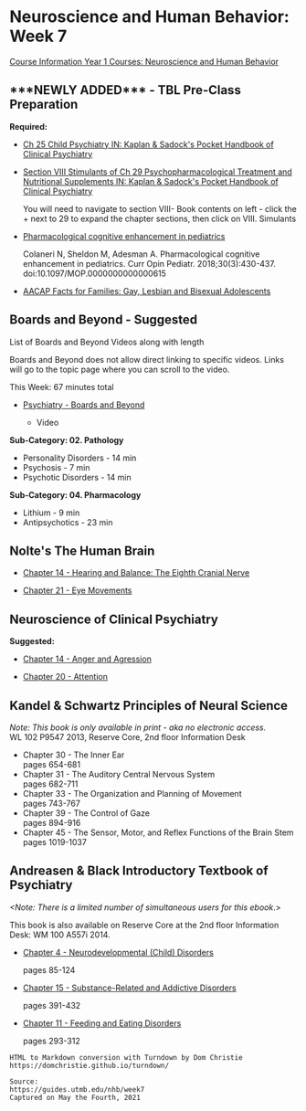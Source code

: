 # Neuroscience and Human Behavior: Week 7

[Course Information Year 1 Courses: Neuroscience and Human Behavior](/usmle/nhb/course-information.html)

## \*\*\*NEWLY ADDED\*\*\* - TBL Pre-Class Preparation

**Required:**

*   [Ch 25 Child Psychiatry IN: Kaplan & Sadock's Pocket Handbook of Clinical Psychiatry](http://libux.utmb.edu/login?url=http://ovidsp.ovid.com.libux.utmb.edu/ovidweb.cgi?T=JS&CSC=Y&NEWS=N&PAGE=booktext&D=books2&AN=02050025/6th_Edition/2&XPATH=/OVIDBOOK%5b1%5d/TXTBKBD%5b1%5d/CHAPTER%5b25%5d)
    
*   [Section VIII Stimulants of Ch 29 Psychopharmacological Treatment and Nutritional Supplements IN: Kaplan & Sadock's Pocket Handbook of Clinical Psychiatry](http://libux.utmb.edu/login?url=http://ovidsp.ovid.com.libux.utmb.edu/ovidweb.cgi?T=JS&CSC=Y&NEWS=N&PAGE=booktext&D=books&AN=02050025/6th_Edition/2&XPATH=/OVIDBOOK%5b1%5d/TXTBKBD%5b1%5d/CHAPTER%5b29%5d)
    
    You will need to navigate to section VIII- Book contents on left - click the + next to 29 to expand the chapter sections, then click on VIII. Simulants
    
*   [Pharmacological cognitive enhancement in pediatrics](http://libux.utmb.edu/login?url=http://ovidsp.ovid.com/ovidweb.cgi?T=JS&CSC=Y&NEWS=N&PAGE=fulltext&D=ovft&AN=00008480-201806000-00020&PDF=y)
    
    Colaneri N, Sheldon M, Adesman A. Pharmacological cognitive enhancement in pediatrics. Curr Opin Pediatr. 2018;30(3):430-437. doi:10.1097/MOP.0000000000000615
    
*   [AACAP Facts for Families: Gay, Lesbian and Bisexual Adolescents](https://www.aacap.org/AACAP/Families_and_Youth/Facts_for_Families/FFF-Guide/Gay-Lesbian-and-Bisexual-Adolescents-063.aspx)
    

## Boards and Beyond - Suggested

List of Boards and Beyond Videos along with length

Boards and Beyond does not allow direct linking to specific videos. Links will go to the topic page where you can scroll to the video.

This Week: 67 minutes total

*   [Psychiatry - Boards and Beyond](https://boardsbeyond.com/category/step-1/psychiatry1)
    
    *   Video
    

**Sub-Category: 02. Pathology**

*   Personality Disorders - 14 min
*   Psychosis - 7 min
*   Psychotic Disorders - 14 min

**Sub-Category: 04. Pharmacology**

*   Lithium - 9 min
*   Antipsychotics - 23 min

## Nolte's The Human Brain

*   [Chapter 14 - Hearing and Balance: The Eighth Cranial Nerve](http://libux.utmb.edu/login?url=https://www.clinicalkey.com/#!/content/book/3-s2.0-B978032365398500014X)
    
*   [Chapter 21 - Eye Movements](http://libux.utmb.edu/login?url=https://www.clinicalkey.com/#!/content/book/3-s2.0-B9780323653985000217)
    

## Neuroscience of Clinical Psychiatry

**Suggested:**

*   [Chapter 14 - Anger and Agression](http://libux.utmb.edu/login?url=http://ovidsp.ovid.com/ovidweb.cgi?T=JS&CSC=Y&NEWS=N&PAGE=booktext&D=books2&AN=02070816/3rd_Edition/2&XPATH=/OVIDBOOK%5b1%5d/TXTBKBD%5b1%5d/DIVISIONA%5b3%5d/CHAPTER%5b4%5d)
    
*   [Chapter 20 - Attention](http://libux.utmb.edu/login?url=http://ovidsp.ovid.com/ovidweb.cgi?T=JS&CSC=Y&NEWS=N&PAGE=booktext&D=books2&AN=02070816/3rd_Edition/2&XPATH=/OVIDBOOK%5b1%5d/TXTBKBD%5b1%5d/DIVISIONA%5b3%5d/CHAPTER%5b10%5d)
    

## Kandel & Schwartz Principles of Neural Science

_Note:_ _This book is only available in print - aka no electronic access._   
WL 102 P9547 2013, Reserve Core, 2nd floor Information Desk

*   Chapter 30 - The Inner Ear  
    pages 654-681
*   Chapter 31 - The Auditory Central Nervous System  
    pages 682-711
*   Chapter 33 - The Organization and Planning of Movement  
    pages 743-767
*   Chapter 39 - The Control of Gaze  
    pages 894-916
*   Chapter 45 - The Sensor, Motor, and Reflex Functions of the Brain Stem  
    pages 1019-1037

## Andreasen & Black Introductory Textbook of Psychiatry

_<Note: There is a limited number of simultaneous users for this ebook_.>

This book is also available on Reserve Core at the 2nd floor Information Desk: WM 100 A557i 2014.

*   [Chapter 4 - Neurodevelopmental (Child) Disorders](http://libux.utmb.edu/login?url=https://www.r2library.com/resource/detail/1585624705/ch0004s0087)
    
    pages 85-124
    
*   [Chapter 15 - Substance-Related and Addictive Disorders](http://libux.utmb.edu/login?url=https://www.r2library.com/resource/detail/1585624705/ch0015s0316)
    
    pages 391-432
    
*   [Chapter 11 - Feeding and Eating Disorders](http://libux.utmb.edu/login?url=https://www.r2library.com/resource/detail/1585624705/ch0011s0253)
    
    pages 293-312

```
HTML to Markdown conversion with Turndown by Dom Christie
https://domchristie.github.io/turndown/

Source:
https://guides.utmb.edu/nhb/week7
Captured on May the Fourth, 2021
```
